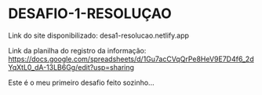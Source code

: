 # DESAFIO-1-RESOLUÇAO
Link do site disponibilizado: desa1-resolucao.netlify.app

Link da planilha do registro da informação: https://docs.google.com/spreadsheets/d/1Gu7acCVqQrPe8HeV9E7D4f6_2dYqXtL0_dA-13LB6Gg/edit?usp=sharing

Este é o meu primeiro desafio feito sozinho...
